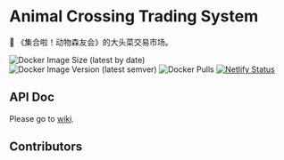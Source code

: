 # Animal Crossing Trading System
🥬 《集合啦！动物森友会》的大头菜交易市场。

![Docker Image Size (latest by date)](https://img.shields.io/docker/image-size/kastnerorz/animal-crossing-trading-system?logo=docker&sort=date)
![Docker Image Version (latest semver)](https://img.shields.io/docker/v/kastnerorz/animal-crossing-trading-system?sort=semver&logo=docker)
![Docker Pulls](https://img.shields.io/docker/pulls/kastnerorz/animal-crossing-trading-system?logo=docker)
[![Netlify Status](https://api.netlify.com/api/v1/badges/1132ab46-4412-43e6-86b8-dad0747ea5ab/deploy-status)](https://app.netlify.com/sites/dtc-trading/deploys)
## API Doc
Please go to [wiki](https://github.com/kastnerorz/animal-crossing-trading-system/wiki).

## Contributors
